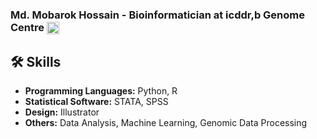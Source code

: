 ### Md. Mobarok Hossain - Bioinformatician at icddr,b Genome Centre <img src="https://upload.wikimedia.org/wikipedia/en/8/8b/Logo_of_ICDDR%2CB.png" alt="Bioinformatics Logo" height="20" style="vertical-align:middle;"/>
## 🛠 Skills
- **Programming Languages:** Python, R
- **Statistical Software:** STATA, SPSS
- **Design:** Illustrator
- **Others:** Data Analysis, Machine Learning, Genomic Data Processing
